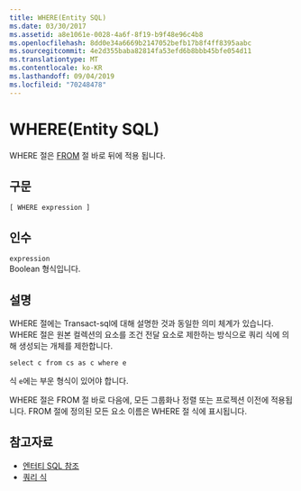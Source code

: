```yaml
---
title: WHERE(Entity SQL)
ms.date: 03/30/2017
ms.assetid: a8e1061e-0028-4a6f-8f19-b9f48e96c4b8
ms.openlocfilehash: 8dd0e34a6669b2147052befb17b8f4ff8395aabc
ms.sourcegitcommit: 4e2d355baba82814fa53efd6b8bbb45bfe054d11
ms.translationtype: MT
ms.contentlocale: ko-KR
ms.lasthandoff: 09/04/2019
ms.locfileid: "70248478"
---
```

# <a name="where-entity-sql"></a>WHERE(Entity SQL)
WHERE 절은 [FROM](from-entity-sql.md) 절 바로 뒤에 적용 됩니다.  
  
## <a name="syntax"></a>구문  
  
```  
[ WHERE expression ]  
```  
  
## <a name="arguments"></a>인수  
 `expression`  
 Boolean 형식입니다.  
  
## <a name="remarks"></a>설명  
 WHERE 절에는 Transact-sql에 대해 설명한 것과 동일한 의미 체계가 있습니다. WHERE 절은 원본 컬렉션의 요소를 조건 전달 요소로 제한하는 방식으로 쿼리 식에 의해 생성되는 개체를 제한합니다.  
  
```  
select c from cs as c where e  
```  
  
 식 `e`에는 부운 형식이 있어야 합니다.  
  
 WHERE 절은 FROM 절 바로 다음에, 모든 그룹화나 정렬 또는 프로젝션 이전에 적용됩니다. FROM 절에 정의된 모든 요소 이름은 WHERE 절 식에 표시됩니다.  
  
## <a name="see-also"></a>참고자료

- [엔터티 SQL 참조](entity-sql-reference.md)
- [쿼리 식](query-expressions-entity-sql.md)
